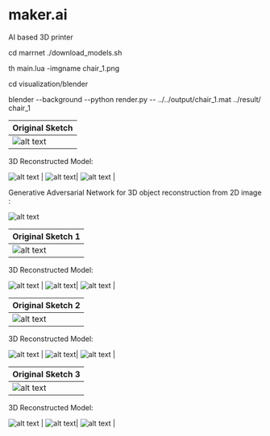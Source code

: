 # maker.ai
AI based 3D printer


cd marrnet
./download_models.sh

th main.lua -imgname chair_1.png

cd visualization/blender

blender --background --python render.py -- ../../output/chair_1.mat ../result/ chair_1

| Original Sketch | 
| ------------- | 
| ![alt text](https://github.com/srihari2761/maker.ai/blob/master/image/chair_draw.png)| 

3D Reconstructed Model:

![alt text](https://github.com/srihari2761/maker.ai/blob/master/visualization/result/chair_draw_0_view_1.png) | ![alt text](https://github.com/srihari2761/maker.ai/blob/master/visualization/result/chair_draw_0_view_2.png)| ![alt text](https://github.com/srihari2761/maker.ai/blob/master/visualization/result/chair_draw_0_view_3.png)  |



Generative Adversarial Network for 3D object reconstruction from 2D image :

![alt text](https://github.com/srihari2761/maker.ai/blob/master/model.jpg)



| Original Sketch 1| 
| ------------- | 
| ![alt text](https://github.com/srihari2761/maker.ai/blob/master/image/chair_test1.jpg)| 

3D Reconstructed Model:

![alt text](https://github.com/srihari2761/maker.ai/blob/master/visualization/result/chair_test1_0_view_1.png) | ![alt text](https://github.com/srihari2761/maker.ai/blob/master/visualization/result/chair_test1_0_view_2.png)| ![alt text](https://github.com/srihari2761/maker.ai/blob/master/visualization/result/chair_test1_0_view_3.png)  |



| Original Sketch 2 | 
| ------------- | 
| ![alt text](https://github.com/srihari2761/maker.ai/blob/master/image/chair_test2.jpg)| 

3D Reconstructed Model:

![alt text](https://github.com/srihari2761/maker.ai/blob/master/visualization/result/chair_test2_0_view_1.png) | ![alt text](https://github.com/srihari2761/maker.ai/blob/master/visualization/result/chair_test2_0_view_2.png)| ![alt text](https://github.com/srihari2761/maker.ai/blob/master/visualization/result/chair_test2_0_view_3.png)  |


| Original Sketch 3| 
| ------------- | 
| ![alt text](https://github.com/srihari2761/maker.ai/blob/master/image/chair_test3.jpg)| 

3D Reconstructed Model:

![alt text](https://github.com/srihari2761/maker.ai/blob/master/visualization/result/chair_test3_0_view_1.png) | ![alt text](https://github.com/srihari2761/maker.ai/blob/master/visualization/result/chair_test3_0_view_2.png)| ![alt text](https://github.com/srihari2761/maker.ai/blob/master/visualization/result/chair_test3_0_view_3.png)  |
